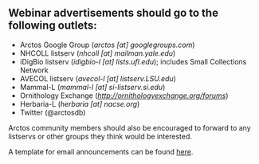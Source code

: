 ## Webinar advertisements should go to the following outlets:

- Arctos Google Group (*arctos [at] googlegroups.com*)
- NHCOLL listserv (*nhcoll [at] mailman.yale.edu*)
- iDigBio listserv (*idigbio-l [at] lists.ufl.edu*); includes Small Collections Network
- AVECOL listserv (*avecol-l [at] listserv.LSU.edu*)
- Mammal-L (*mammal-l [at] si-listserv.si.edu*)
- Ornithology Exchange (*http://ornithologyexchange.org/forums*)
- Herbaria-L (*herbaria [at] nacse.org*)
- Twitter (@arctosdb)

Arctos community members should also be encouraged to forward to any listservs or other groups they think would be interested.

A template for email announcements can be found [here](/email-ennouncement.md).

